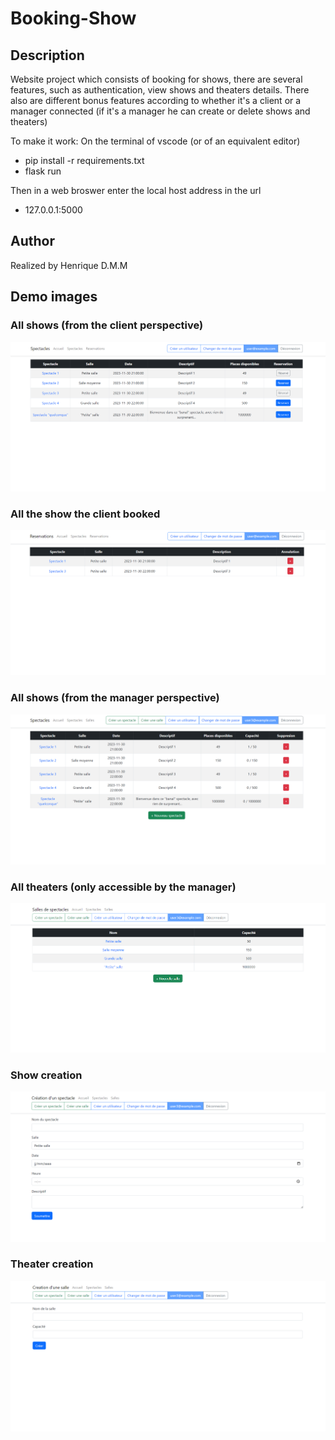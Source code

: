 # Booking-Show


## Description
Website project which consists of booking for shows, there are several features, such as authentication, view shows and theaters details. There also are different bonus features according 
to whether it's a client or a manager connected (if it's a manager he can create or delete shows and theaters)

To make it work:
On the terminal of vscode (or of an equivalent editor)
- pip install -r requirements.txt
- flask run

Then in a web broswer enter the local host address in the url
- 127.0.0.1:5000


## Author
Realized by Henrique D.M.M


## Demo images
### All shows (from the client perspective)
![Alt text](./demo_images/demo1.png)
### All the show the client booked
![Alt text](./demo_images/demo2.png)
### All shows (from the manager perspective)
![Alt text](./demo_images/demo3.png)
### All theaters (only accessible by the manager)
![Alt text](./demo_images/demo4.png)
### Show creation
![Alt text](./demo_images/demo5.png)
### Theater creation
![Alt text](./demo_images/demo6.png)
